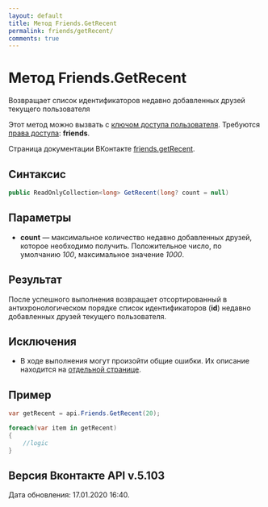 ```yaml
---
layout: default
title: Метод Friends.GetRecent
permalink: friends/getRecent/
comments: true
---
```

# Метод Friends.GetRecent
Возвращает список идентификаторов недавно добавленных друзей текущего пользователя

Этот метод можно вызвать с [ключом доступа пользователя](https://vk.com/dev/access_token). Требуются [права доступа](https://vk.com/dev/permissions): **friends**.

Страница документации ВКонтакте [friends.getRecent](https://vk.com/dev/friends.getRecent).

## Синтаксис
``` csharp
public ReadOnlyCollection<long> GetRecent(long? count = null)
```

## Параметры
+ **count** — максимальное количество недавно добавленных друзей, которое необходимо получить. Положительное число, по умолчанию *100*, максимальное значение *1000*.

## Результат
После успешного выполнения возвращает отсортированный в антихронологическом порядке список идентификаторов (**id**) недавно добавленных друзей текущего пользователя.

## Исключения
+ В ходе выполнения могут произойти общие ошибки. Их описание находится на [отдельной странице](https://vk.com/dev/errors).

## Пример
``` csharp
var getRecent = api.Friends.GetRecent(20);

foreach(var item in getRecent)
{
    //logic
}
```

## Версия Вконтакте API v.5.103
Дата обновления: 17.01.2020 16:40.
